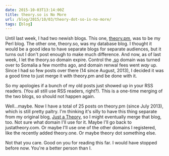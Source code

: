 ```yaml
--- 
date: 2015-10-03T13:14:00Z
title: theory.so is No More
url: /blog/2015/10/03/theory-dot-so-is-no-more/
tags: [blog]
---
```


Until last week, I had two newish blogs. This one, [theory.pm](/), was to be my Perl blog. The other one, theory.so, was my database blog. I thought it would be a good idea to have separate blogs for separate audiences, but it turns out I don't post enough to make much difference. And now, as of last week, I let the theory.so domain expire. Control the [.so](https://en.wikipedia.org/wiki/.so) domain was turned over to Somalia a few months ago, and domain renwal fees went *way* up. Since I had so few posts over there (14 since August, 2013), I decided it was a good time to just merge it with theory.pm and be done with it.

So my apologies if a bunch of my old posts just showed up in your RSS readers. (You all still use RSS readers, right?). This is a one-time merging of the two blogs, so should not happen again.

Well…maybe. Now I have a total of 25 posts on theory.pm (since July 2013), which is still pretty paltry. I'm thinking it's silly to have this thing separate from my original blog, [Just a Theory](http://justatheory.com/), so I might eventually merge that blog, too. Not sure what domain I'll use for it. Maybe I'll go back to justatheory.com. Or maybe I'll use one of the other domains I registered, like the recently added theory.one. Or maybe theory dot something else.

Not that you care. Good on you for reading this far. I would have stopped before now. You're a better person than I.

